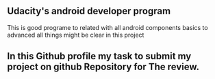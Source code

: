 ## Udacity's android developer program 
This is good programe to related with all android components basics to advanced all things might be clear in this project




## In this Github profile my task to submit my project on github Repository for The review.
